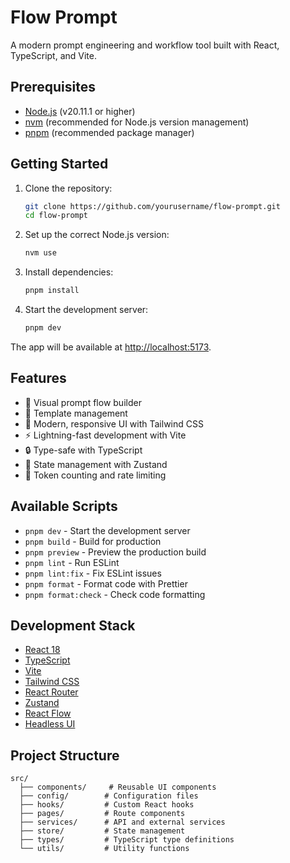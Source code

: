 # Flow Prompt

A modern prompt engineering and workflow tool built with React, TypeScript, and Vite.

## Prerequisites

- [Node.js](https://nodejs.org/) (v20.11.1 or higher)
- [nvm](https://github.com/nvm-sh/nvm) (recommended for Node.js version management)
- [pnpm](https://pnpm.io/) (recommended package manager)

## Getting Started

1. Clone the repository:

    ```bash
    git clone https://github.com/yourusername/flow-prompt.git
    cd flow-prompt
    ```

2. Set up the correct Node.js version:

    ```bash
    nvm use
    ```

3. Install dependencies:

    ```bash
    pnpm install
    ```

4. Start the development server:
    ```bash
    pnpm dev
    ```

The app will be available at [http://localhost:5173](http://localhost:5173).

## Features

- 🔧 Visual prompt flow builder
- 📝 Template management
- 🎨 Modern, responsive UI with Tailwind CSS
- ⚡ Lightning-fast development with Vite
- 🔒 Type-safe with TypeScript
- 🧪 State management with Zustand
- 🎯 Token counting and rate limiting

## Available Scripts

- `pnpm dev` - Start the development server
- `pnpm build` - Build for production
- `pnpm preview` - Preview the production build
- `pnpm lint` - Run ESLint
- `pnpm lint:fix` - Fix ESLint issues
- `pnpm format` - Format code with Prettier
- `pnpm format:check` - Check code formatting

## Development Stack

- [React 18](https://react.dev)
- [TypeScript](https://www.typescriptlang.org/)
- [Vite](https://vitejs.dev/)
- [Tailwind CSS](https://tailwindcss.com/)
- [React Router](https://reactrouter.com/)
- [Zustand](https://zustand-demo.pmnd.rs/)
- [React Flow](https://reactflow.dev/)
- [Headless UI](https://headlessui.dev/)

## Project Structure

```
src/
  ├── components/     # Reusable UI components
  ├── config/        # Configuration files
  ├── hooks/         # Custom React hooks
  ├── pages/         # Route components
  ├── services/      # API and external services
  ├── store/         # State management
  ├── types/         # TypeScript type definitions
  └── utils/         # Utility functions
```
